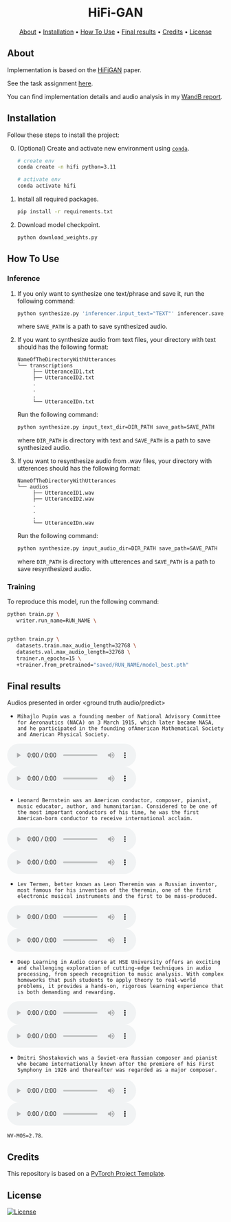 <h1 align="center">HiFi-GAN</h1>

<p align="center">
  <a href="#about">About</a> •
  <a href="#installation">Installation</a> •
  <a href="#how-to-use">How To Use</a> •
   <a href="#final-results">Final results</a> •
  <a href="#credits">Credits</a> •
  <a href="#license">License</a>
</p>

## About

Implementation is based on the [HiFiGAN](https://arxiv.org/pdf/2010.05646) paper.

See the task assignment [here](https://github.com/markovka17/dla/tree/2024/hw3_nv).

You can find implementation details and audio analysis in my [WandB report](https://api.wandb.ai/links/bspanfilov/r82qwddg).

## Installation

Follow these steps to install the project:

0. (Optional) Create and activate new environment
   using [`conda`](https://conda.io/projects/conda/en/latest/user-guide/getting-started.html).

   ```bash
   # create env
   conda create -n hifi python=3.11

   # activate env
   conda activate hifi
   ```

1. Install all required packages.

   ```bash
   pip install -r requirements.txt
   ```
2. Download model checkpoint.

   ```bash
   python download_weights.py
   ```

## How To Use

### Inference

1) If you only want to synthesize one text/phrase and save it, run the following command:

   ```bash
   python synthesize.py 'inferencer.input_text="TEXT"' inferencer.save_path=SAVE_PATH
   ```
   where `SAVE_PATH` is a path to save synthesized audio.

2) If you want to synthesize audio from text files, your directory with text should has the following format:
   ```
   NameOfTheDirectoryWithUtterances
   └── transcriptions
        ├── UtteranceID1.txt
        ├── UtteranceID2.txt
        .
        .
        .
        └── UtteranceIDn.txt
   ```
   Run the following command:
   ```bash
   python synthesize.py input_text_dir=DIR_PATH save_path=SAVE_PATH
   ```
   where `DIR_PATH` is directory with text and `SAVE_PATH` is a path to save synthesized audio.

2) If you want to resynthesize audio from .wav files, your directory with utterences should has the following format:
   ```
   NameOfTheDirectoryWithUtterances
   └── audios
        ├── UtteranceID1.wav
        ├── UtteranceID2.wav
        .
        .
        .
        └── UtteranceIDn.wav
   ```
   Run the following command:
   ```bash
   python synthesize.py input_audio_dir=DIR_PATH save_path=SAVE_PATH
   ```
   where `DIR_PATH` is directory with utterences and `SAVE_PATH` is a path to save resynthesized audio.

### Training

To reproduce this model, run the following command:

   ```bash
   python train.py \
      writer.run_name=RUN_NAME \


   python train.py \
      datasets.train.max_audio_length=32768 \
      datasets.val.max_audio_length=32768 \
      trainer.n_epochs=15 \
      +trainer.from_pretrained="saved/RUN_NAME/model_best.pth"
   ```

## Final results

Audios presented in order <ground truth audio/predict>

- `Mihajlo Pupin was a founding member of National Advisory Committee for Aeronautics (NACA) on 3 March 1915, which later became NASA, and he participated in the founding ofAmerican Mathematical Society and American Physical Society.`

<audio controls src="data/saved/resynth_grading_with_ft/gt_audio/pupin.wav" title="gt_audio"></audio>
<audio controls src="data/saved/resynth_grading_with_ft/pr_audio/pupin.wav" title="predict"></audio>


- `Leonard Bernstein was an American conductor, composer, pianist, music educator, author, and humanitarian. Considered to be one of the most important conductors of his time, he was the first American-born conductor to receive international acclaim.`

<audio controls src="data/saved/resynth_grading_with_ft/gt_audio/bernstein.wav" title="gt_audio"></audio>
<audio controls src="data/saved/resynth_grading_with_ft/pr_audio/bernstein.wav" title="predict"></audio>

- `Lev Termen, better known as Leon Theremin was a Russian inventor, most famous for his invention of the theremin, one of the first electronic musical instruments and the first to be mass-produced.`

<audio controls src="data/saved/resynth_grading_with_ft/gt_audio/theremin.wav" title="gt_audio"></audio>
<audio controls src="data/saved/resynth_grading_with_ft/pr_audio/theremin.wav" title="predict"></audio>

- `Deep Learning in Audio course at HSE University offers an exciting and challenging exploration of cutting-edge techniques in audio processing, from speech recognition to music analysis. With complex homeworks that push students to apply theory to real-world problems, it provides a hands-on, rigorous learning experience that is both demanding and rewarding.`

<audio controls src="data/saved/resynth_grading_with_ft/gt_audio/dla.wav" title="gt_audio"></audio>
<audio controls src="data/saved/resynth_grading_with_ft/pr_audio/dla.wav" title="predict"></audio>

- `Dmitri Shostakovich was a Soviet-era Russian composer and pianist who became internationally known after the premiere of his First Symphony in 1926 and thereafter was regarded as a major composer.`

<audio controls src="data/saved/resynth_grading_with_ft/gt_audio/shostakovich.wav" title="gt_audio"></audio>
<audio controls src="data/saved/resynth_grading_with_ft/pr_audio/shostakovich.wav" title="predict"></audio>


 `WV-MOS=2.78`.

## Credits

This repository is based on a [PyTorch Project Template](https://github.com/Blinorot/pytorch_project_template).

## License

[![License](https://img.shields.io/badge/license-MIT-blue.svg)](LICENSE)
